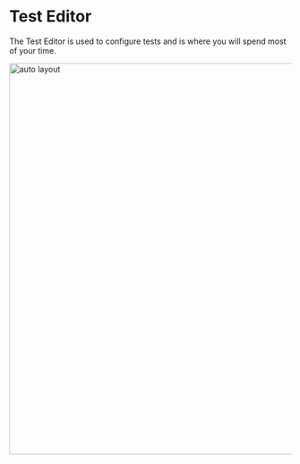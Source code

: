# Test Editor

The Test Editor is used to configure tests and is where you will spend most of your time.

<img src="auto-layout-editor.png" width="700" alt="auto layout"/>